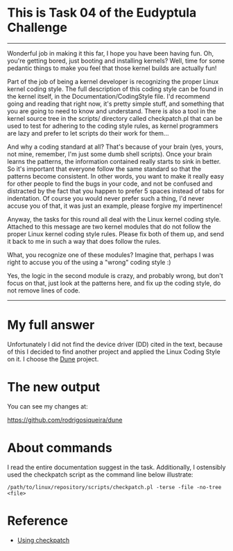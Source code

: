 # This is Task 04 of the Eudyptula Challenge

----

Wonderful job in making it this far, I hope you have been having fun.
Oh, you're getting bored, just booting and installing kernels?  Well,
time for some pedantic things to make you feel that those kernel builds
are actually fun!

Part of the job of being a kernel developer is recognizing the proper
Linux kernel coding style.  The full description of this coding style
can be found in the kernel itself, in the Documentation/CodingStyle
file.  I'd recommend going and reading that right now, it's pretty
simple stuff, and something that you are going to need to know and
understand.  There is also a tool in the kernel source tree in the
scripts/ directory called checkpatch.pl that can be used to test for
adhering to the coding style rules, as kernel programmers are lazy and
prefer to let scripts do their work for them...

And why a coding standard at all?  That's because of your brain (yes,
yours, not mine, remember, I'm just some dumb shell scripts).  Once your
brain learns the patterns, the information contained really starts to
sink in better.  So it's important that everyone follow the same
standard so that the patterns become consistent.  In other words, you
want to make it really easy for other people to find the bugs in your
code, and not be confused and distracted by the fact that you happen to
prefer 5 spaces instead of tabs for indentation.  Of course you would
never prefer such a thing, I'd never accuse you of that, it was just an
example, please forgive my impertinence!

Anyway, the tasks for this round all deal with the Linux kernel coding
style.  Attached to this message are two kernel modules that do not
follow the proper Linux kernel coding style rules.  Please fix both of
them up, and send it back to me in such a way that does follow the
rules.

What, you recognize one of these modules?  Imagine that, perhaps I was
right to accuse you of the using a "wrong" coding style :)

Yes, the logic in the second module is crazy, and probably wrong, but
don't focus on that, just look at the patterns here, and fix up the
coding style, do not remove lines of code.

----

# My full answer

Unfortunately I did not find the device driver (DD) cited in the text, because
of this I decided to find another project and applied the Linux Coding Style
on it. I choose the [Dune](https://github.com/project-dune/dune) project.

# The new output

You can see my changes at:

https://github.com/rodrigosiqueira/dune

# About commands

I read the entire documentation suggest in the task. Additionally, I ostensibly
used the checkpatch script as the command line below illustrate:

```
/path/to/linux/repository/scripts/checkpatch.pl -terse -file -no-tree <file>
```

# Reference

* [Using checkpatch](https://wintergreenworks.wordpress.com/2012/05/30/checkpatch-linux-coding-style-check/)
